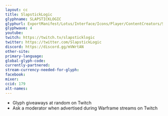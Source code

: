 ```yaml
---
layout: cc
title: SlapstickLogic
glyphname: SLAPSTICKLOGIC
glyphurl: ExportManifest/Lotus/Interface/Icons/Player/ContentCreators/Slapsticklogic.png
glyphwave: 4
youtube:
twitch: https://twitch.tv/slapsticklogic
twitter: https://twitter.com/SlapstickLogic
discord: https://discord.gg/mVWrtAN
other-site:
primary-language:
global-glyph-code:
currently-partnered:
stream-currency-needed-for-glyph:
facebook:
mixer:
ccid: 179
alt-names:
---
```

* Glyph giveaways at random on Twitch
* Ask a moderator when advertised during Warframe streams on Twitch
